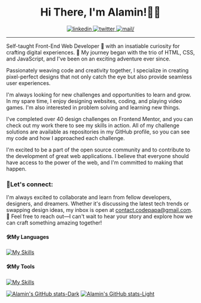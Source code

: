 <h1 align="center">Hi There, I'm Alamin!👋🙂</h1>

<div align="center">
<a href="https://www.linkedin.com/in/codepapa360">
<img src=https://img.shields.io/badge/linkedin-%2300acee.svg?color=405DE6&style=for-the-badge&logo=linkedin&logoColor=white alt=linkedin />
</a>
<a href="https://twitter.com/CodePapa360">
<img src=https://img.shields.io/badge/twitter-%2300acee.svg?color=1DA1F2&style=for-the-badge&logo=twitter&logoColor=white alt=twitter />
</a>
<a href="mailto:contact.codepapa@gmail.com" target="_blank">
<img src="https://img.shields.io/badge/Gmail-D14836?style=for-the-badge&logo=gmail&logoColor=white" alt=mail/>
</a>
</div>
  
<hr />

Self-taught Front-End Web Developer 🚀 with an insatiable curiosity for crafting digital experiences. 🎨 My journey began with the trio of HTML, CSS, and JavaScript, and I've been on an exciting adventure ever since.

Passionately weaving code and creativity together, I specialize in creating pixel-perfect designs that not only catch the eye but also provide seamless user experiences.

I'm always looking for new challenges and opportunities to learn and grow. In my spare time, I enjoy designing websites, coding, and playing video games. I'm also interested in problem solving and learning new things.

I've completed over 40 design challenges on Frontend Mentor, and you can check out my work there to see my skills in action. All of my challenge solutions are available as repositories in my GitHub profile, so you can see my code and how I approached each challenge.

I'm excited to be a part of the open source community and to contribute to the development of great web applications. I believe that everyone should have access to the power of the web, and I'm committed to making that happen.

### 🤝Let's connect:

I'm always excited to collaborate and learn from fellow developers, designers, and dreamers. Whether it's discussing the latest tech trends or swapping design ideas, my inbox is open at contact.codepapa@gmail.com. 💌 Feel free to reach out—I can't wait to hear your story and explore how we can craft something amazing together!

#### 🛠️My Languages

[![My Skills](https://skillicons.dev/icons?i=react,js,sass,css,html)](https://www.linkedin.com/in/codepapa360)

#### 🛠️My Tools

[![My Skills](https://skillicons.dev/icons?i=git,vscode,vite,webpack,figma,photoshop)](https://www.linkedin.com/in/codepapa360)

[![Alamin's GitHub stats-Dark](https://github-readme-stats.vercel.app/api?username=codepapa360&show_icons=true&theme=dark#gh-dark-mode-only)](https://github.com/codepapa360/github-readme-stats#gh-dark-mode-only)
[![Alamin's GitHub stats-Light](https://github-readme-stats.vercel.app/api?username=codepapa360&show_icons=true&theme=default#gh-light-mode-only)](https://github.com/codepapa360/github-readme-stats#gh-light-mode-only)
